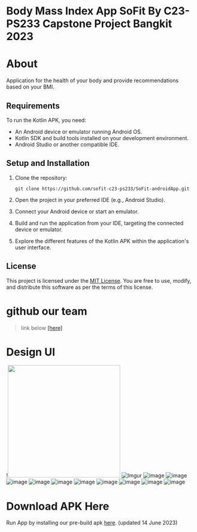 # Body Mass Index App SoFit By C23-PS233 Capstone Project Bangkit 2023 #



# About 
Application for the health of your body and provide recommendations based on your BMI.

## Requirements

To run the Kotlin APK, you need:

- An Android device or emulator running Android OS.
- Kotlin SDK and build tools installed on your development environment.
- Android Studio or another compatible IDE.

## Setup and Installation

1. Clone the repository:

   ```
   git clone https://github.com/sofit-c23-ps233/SoFit-androidApp.git
   ```

2. Open the project in your preferred IDE (e.g., Android Studio).

3. Connect your Android device or start an emulator.
   
4. Build and run the application from your IDE, targeting the connected device or emulator.
   
5. Explore the different features of the Kotlin APK within the application's user interface.



## License

This project is licensed under the [MIT License](LICENSE). You are free to use, modify, and distribute this software as per the terms of this license.

# github our team #
> link below
[[here]](https://github.com/sofit-c23-ps233)

# Design UI
!<img src=" https://imgur.com/LoKZ8xW " width="300"> ![Imgur](https://i.imgur.com/sWHkeP2.png) ![image](app/src/main/res/drawable/login.png) ![image](app/src/main/res/drawable/register.png) ![image](app/src/main/res/drawable/home.png) ![image](app/src/main/res/drawable/navigation.png) ![image](app/src/main/res/drawable/survey_1.png) ![image](app/src/main/res/drawable/survey_2.png) ![image](app/src/main/res/drawable/survey_3.png) ![image](app/src/main/res/drawable/hasil.png) ![image](app/src/main/res/drawable/riwayat.png) ![image](app/src/main/res/drawable/profile.png)

# Download APK Here
Run App by installing our pre-build apk [here](https://website-dot-sofit-cloud.et.r.appspot.com/). (updated 14 June 2023)
